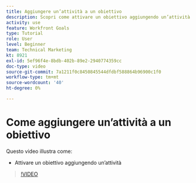 ```yaml
---
title: Aggiungere un’attività a un obiettivo
description: Scopri come attivare un obiettivo aggiungendo un’attività in [!DNL Workfront Goals].
activity: use
feature: Workfront Goals
type: Tutorial
role: User
level: Beginner
team: Technical Marketing
kt: 8921
exl-id: 5ef96f4e-8bdb-402b-89e2-2940774359cc
doc-type: video
source-git-commit: 7a1211f0c8450845544dfdbf588864b96900c1f0
workflow-type: tm+mt
source-wordcount: '40'
ht-degree: 0%

---
```


# Come aggiungere un’attività a un obiettivo

Questo video illustra come:

* Attivare un obiettivo aggiungendo un’attività

>[!VIDEO](https://video.tv.adobe.com/v/335193/?quality=12&learn=on)
